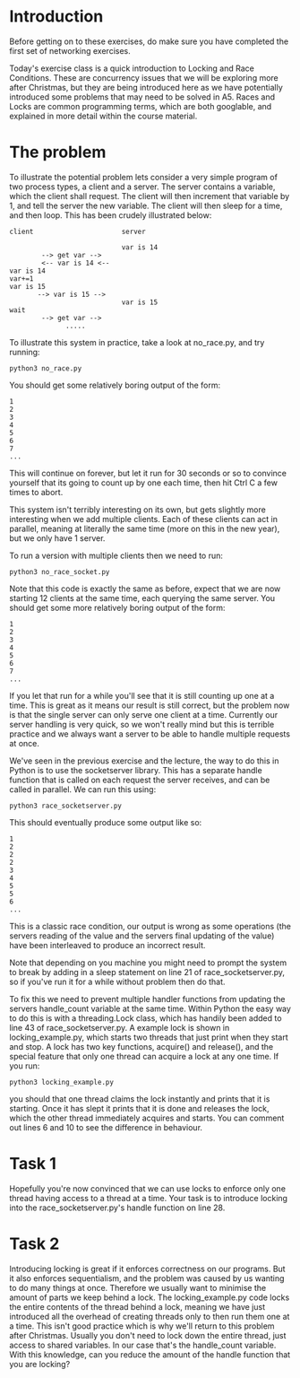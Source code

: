 # Introduction

Before getting on to these exercises, do make sure you have completed the first set of networking exercises.

Today's exercise class is a quick introduction to Locking and Race Conditions. These are concurrency issues that we will be exploring more after Christmas, but they are being introduced here as we have potentially introduced some problems that may need to be solved in A5. Races and Locks are common programming terms, which are both googlable, and explained in more detail within the course material.

# The problem

To illustrate the potential problem lets consider a very simple program of two process types, a client and a server. The server contains a variable, which the client shall request. The client will then increment that variable by 1, and tell the server the new variable. The client will then sleep for a time, and then loop. This has been crudely illustrated below:


    client                      server

                                var is 14
            --> get var -->
            <-- var is 14 <--
    var is 14
    var+=1
    var is 15
           --> var is 15 -->
                                var is 15
    wait
            --> get var -->
                  .....

To illustrate this system in practice, take a look at no_race.py, and try running:

    python3 no_race.py

You should get some relatively boring output of the form:

    1
    2
    3
    4
    5
    6
    7
    ...

This will continue on forever, but let it run for 30 seconds or so to convince yourself that its going to count up by one each time, then hit Ctrl C a few times to abort.

This system isn't terribly interesting on its own, but gets slightly more interesting when we add multiple clients. Each of these clients can act in parallel, meaning at literally the same time (more on this in the new year), but we only have 1 server. 

To run a version with multiple clients then we need to run:

    python3 no_race_socket.py

Note that this code is exactly the same as before, expect that we are now starting 12 clients at the same time, each querying the same server. You should get some more relatively boring output of the form:

    1
    2
    3
    4
    5
    6
    7
    ...

If you let that run for a while you'll see that it is still counting up one at a time. This is great as it means our result is still correct, but the problem now is that the single server can only serve one client at a time. Currently our server handling is very quick, so we won't really mind but this is terrible practice and we always want a server to be able to handle multiple requests at once.

We've seen in the previous exercise and the lecture, the way to do this in Python is to use the socketserver library. This has a separate handle function that is called on each request the server receives, and can be called in parallel. We can run this using:

    python3 race_socketserver.py

This should eventually produce some output like so:

    1
    2
    2
    2
    3
    4
    5
    5
    6
    ...

This is a classic race condition, our output is wrong as some operations (the servers reading of the value and the servers final updating of the value) have been interleaved to produce an incorrect result.

Note that depending on you machine you might need to prompt the system to break by adding in a sleep statement on line 21 of race_socketserver.py, so if you've run it for a while without problem then do that.

To fix this we need to prevent multiple handler functions from updating the servers handle_count variable at the same time. Within Python the easy way to do this is with a threading.Lock class, which has handily been added to line 43 of race_socketserver.py. A example lock is shown in locking_example.py, which starts two threads that just print when they start and stop. A lock has two key functions, acquire() and release(), and the special feature that only one thread can acquire a lock at any one time. If you run:

    python3 locking_example.py

you should that one thread claims the lock instantly and prints that it is starting. Once it has slept it prints that it is done and releases the lock, which the other thread immediately acquires and starts. You can comment out lines 6 and 10 to see the difference in behaviour.

# Task 1

Hopefully you're now convinced that we can use locks to enforce only one thread having access to a thread at a time. Your task is to introduce locking into the race_socketserver.py's handle function on line 28. 

# Task 2

Introducing locking is great if it enforces correctness on our programs. But it also enforces sequentialism, and the problem was caused by us wanting to do many things at once. Therefore we usually want to minimise the amount of parts we keep behind a lock. The locking_example.py code locks the entire contents of the thread behind a lock, meaning we have just introduced all the overhead of creating threads only to then run them one at a time. This isn't good practice which is why we'll return to this problem after Christmas. Usually you don't need to lock down the entire thread, just access to shared variables. In our case that's the handle_count variable. With this knowledge, can you reduce the amount of the handle function that you are locking? 


